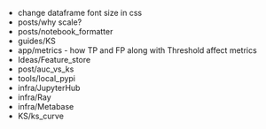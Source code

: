 - change dataframe font size in css
- posts/why scale?
- posts/notebook_formatter
- guides/KS
- app/metrics - how TP and FP along with Threshold affect metrics 
- Ideas/Feature_store
- post/auc_vs_ks
- tools/local_pypi
- infra/JupyterHub
- infra/Ray
- infra/Metabase
- KS/ks_curve